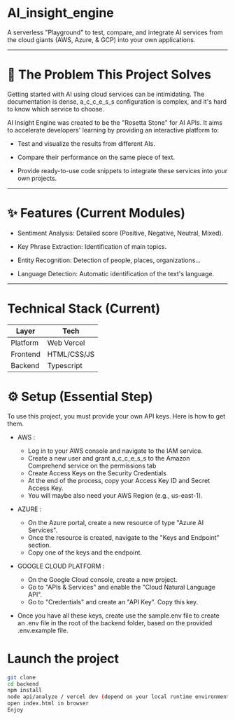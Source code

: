 # AI_insight_engine
A serverless "Playground" to test, compare, and integrate AI services from the cloud giants (AWS, Azure, & GCP) into your own applications.

---

# 🤔 The Problem This Project Solves
Getting started with AI using cloud services can be intimidating. The documentation is dense, a_c_c_e_s_s configuration is complex, and it's hard to know which service to choose.

AI Insight Engine was created to be the "Rosetta Stone" for AI APIs. It aims to accelerate developers' learning by providing an interactive platform to:

- Test and visualize the results from different AIs.

- Compare their performance on the same piece of text.

- Provide ready-to-use code snippets to integrate these services into your own projects.

---

# ✨ Features (Current Modules)

- Sentiment Analysis: Detailed score (Positive, Negative, Neutral, Mixed).

- Key Phrase Extraction: Identification of main topics.

- Entity Recognition: Detection of people, places, organizations...

- Language Detection: Automatic identification of the text's language.

---

# Technical Stack (Current)

| Layer | Tech |
|-------|------|
| Platform | Web Vercel |
| Frontend | HTML/CSS/JS |
| Backend  | Typescript |


# ⚙️ Setup (Essential Step)

To use this project, you must provide your own API keys. Here is how to get them.

- AWS : 
    - Log in to your AWS console and navigate to the IAM service.
    - Create a new user and grant a_c_c_e_s_s to the Amazon Comprehend service on the permissions tab
    - Create Access Keys on the Security Credentials
    - At the end of the process, copy your Access Key ID and Secret Access Key.
    - You will maybe also need your AWS Region (e.g., us-east-1).

- AZURE : 
    - On the Azure portal, create a new resource of type "Azure AI Services".
    - Once the resource is created, navigate to the "Keys and Endpoint" section.
    - Copy one of the keys and the endpoint.

- GOOGLE CLOUD PLATFORM :
    - On the Google Cloud console, create a new project.
    - Go to "APIs & Services" and enable the "Cloud Natural Language API".
    - Go to "Credentials" and create an "API Key". Copy this key.

- Once you have all these keys, create use the sample.env file to create an .env file in the root of the backend folder, based on the provided .env.example file.

# Launch the project 

```bash 
git clone
cd backend
npm install
node api/analyze / vercel dev (depend on your local runtime environment)
open index.html in browser
Enjoy
```
